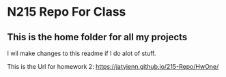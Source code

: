# N215 Repo For Class

## This is the home folder for all my projects

I wil make changes to this readme if I do alot of stuff.

This is the Url for homework 2:  https://jatyjenn.github.io/215-Repo/HwOne/
